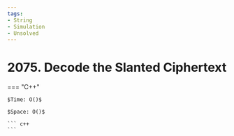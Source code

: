 ```yaml
---
tags:
- String
- Simulation
- Unsolved
---
```



# 2075. Decode the Slanted Ciphertext

=== "C++"

    $Time: O()$

    $Space: O()$

    ``` c++
    ```